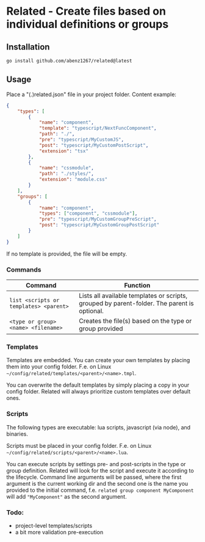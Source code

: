 # Related - Create files based on individual definitions or groups

## Installation

`go install github.com/abenz1267/related@latest`

## Usage

Place a "(.)related.json" file in your project folder. Content example:

```json
{
    "types": [
        {
            "name": "component",
            "template": "typescript/NextFuncComponent",
            "path": "./",
            "pre": "typescript/MyCustomJS",
            "post": "typescript/MyCustomPostScript",
            "extension": "tsx"
        },
        {
            "name": "cssmodule",
            "path": "./styles/",
            "extension": "module.css"
        }
    ],
    "groups": [
        {
            "name": "component",
            "types": ["component", "cssmodule"],
            "pre": "typescript/MyCustomGroupPreScript",
            "post": "typescript/MyCustomGroupPostScript"
        }
    ]
}
```

If no template is provided, the file will be empty.

### Commands

| Command                                | Function                                                                                    |
| -------------------------------------- | ------------------------------------------------------------------------------------------- |
| `list <scripts or templates> <parent>` | Lists all available templates or scripts, grouped by parent-folder. The parent is optional. |
| `<type or group> <name> <filename>`    | Creates the file(s) based on the type or group provided                                     |

### Templates

Templates are embedded. You can create your own templates by placing them into your config folder. F.e. on Linux `~/config/related/templates/<parent>/<name>.tmpl`.

You can overwrite the default templates by simply placing a copy in your config folder. Related will always prioritize custom templates over default ones.

### Scripts

The following types are executable: lua scripts, javascript (via node), and binaries.

Scripts must be placed in your config folder. F.e. on Linux `~/config/related/scripts/<parent>/<name>.lua`.

You can execute scripts by settings pre- and post-scripts in the type or group definition. Related will look for the script and execute it according to the lifecycle. Command line arguments will be passed, where the first argument is the current working dir and the second one is the name you provided to the initial command, f.e. `related group component MyComponent` will add `"MyComponent"` as the second argument.

### Todo:

-   project-level templates/scripts
-   a bit more validation pre-execution
